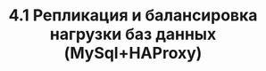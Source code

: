 ---
title: 4.1 Репликация и балансировка нагрузки баз данных (MySql+HAProxy)
layout: page
parent: 4. Что получилось
nav_order: 403
---